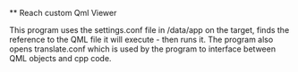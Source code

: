 ** Reach custom Qml Viewer

This program uses the settings.conf file in /data/app on the target, finds the reference to the QML file it will execute - then runs it.
The program also opens translate.conf which is used by the program to interface between QML objects and cpp code.